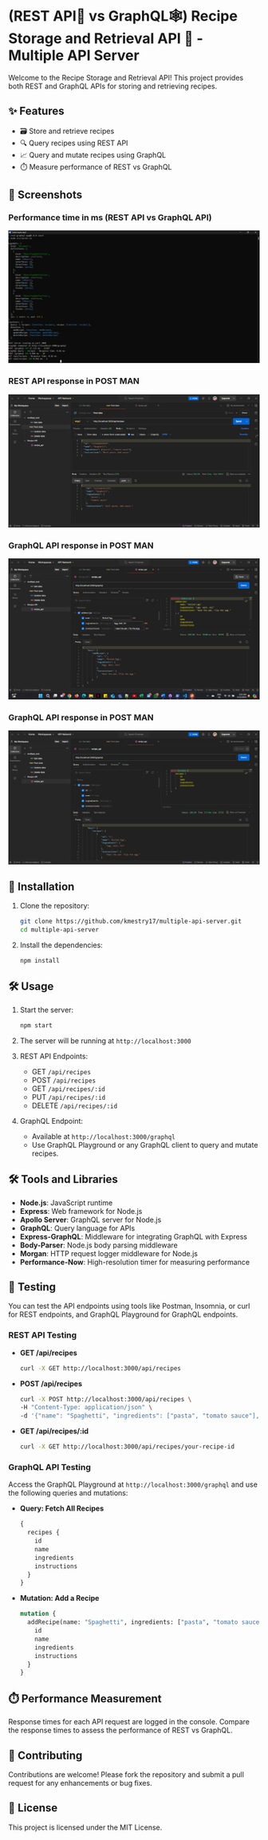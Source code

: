 
# (REST API🚀 vs GraphQL🕸️) Recipe Storage and Retrieval API 🍲 - Multiple API Server

Welcome to the Recipe Storage and Retrieval API! This project provides both REST and GraphQL APIs for storing and retrieving recipes.

## ✨ Features

- 🗃️ Store and retrieve recipes
- 🔍 Query recipes using REST API
- 📈 Query and mutate recipes using GraphQL
- ⏱️ Measure performance of REST vs GraphQL

## 📸 Screenshots 

### Performance time in ms (REST API vs GraphQL API)
![](images/image01.png)

### REST API response in POST MAN
![](images/image02.png)

### GraphQL API response in POST MAN
![](images/image03.png)

### GraphQL API response in POST MAN
![](images/image04.png)


## 🚀 Installation

1. Clone the repository:
    ```bash
    git clone https://github.com/kmestry17/multiple-api-server.git
    cd multiple-api-server
    ```

2. Install the dependencies:
    ```bash
    npm install
    ```

## 🛠️ Usage

1. Start the server:
    ```bash
    npm start
    ```

2. The server will be running at `http://localhost:3000`

3. REST API Endpoints:
    - GET `/api/recipes`
    - POST `/api/recipes`
    - GET `/api/recipes/:id`
    - PUT `/api/recipes/:id`
    - DELETE `/api/recipes/:id`

4. GraphQL Endpoint:
    - Available at `http://localhost:3000/graphql`
    - Use GraphQL Playground or any GraphQL client to query and mutate recipes.

## 🛠️ Tools and Libraries

- **Node.js**: JavaScript runtime
- **Express**: Web framework for Node.js
- **Apollo Server**: GraphQL server for Node.js
- **GraphQL**: Query language for APIs
- **Express-GraphQL**: Middleware for integrating GraphQL with Express
- **Body-Parser**: Node.js body parsing middleware
- **Morgan**: HTTP request logger middleware for Node.js
- **Performance-Now**: High-resolution timer for measuring performance

## 🧪 Testing

You can test the API endpoints using tools like Postman, Insomnia, or curl for REST endpoints, and GraphQL Playground for GraphQL endpoints.

### REST API Testing

- **GET /api/recipes**
    ```bash
    curl -X GET http://localhost:3000/api/recipes
    ```

- **POST /api/recipes**
    ```bash
    curl -X POST http://localhost:3000/api/recipes \
    -H "Content-Type: application/json" \
    -d '{"name": "Spaghetti", "ingredients": ["pasta", "tomato sauce"], "instructions": "Boil pasta. Add sauce."}'
    ```

- **GET /api/recipes/:id**
    ```bash
    curl -X GET http://localhost:3000/api/recipes/your-recipe-id
    ```

### GraphQL API Testing

Access the GraphQL Playground at `http://localhost:3000/graphql` and use the following queries and mutations:

- **Query: Fetch All Recipes**
    ```graphql
    {
      recipes {
        id
        name
        ingredients
        instructions
      }
    }
    ```

- **Mutation: Add a Recipe**
    ```graphql
    mutation {
      addRecipe(name: "Spaghetti", ingredients: ["pasta", "tomato sauce"], instructions: "Boil pasta. Add sauce.") {
        id
        name
        ingredients
        instructions
      }
    }
    ```

## ⏱️ Performance Measurement

Response times for each API request are logged in the console. Compare the response times to assess the performance of REST vs GraphQL.

## 🤝 Contributing

Contributions are welcome! Please fork the repository and submit a pull request for any enhancements or bug fixes.

## 📄 License

This project is licensed under the MIT License.
